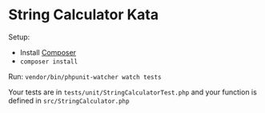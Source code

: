 String Calculator Kata
============
Setup: 
* Install [Composer](https://duvien.com/blog/installing-composer-mac-osx)
* `composer install`
  
Run: `vendor/bin/phpunit-watcher watch tests`

Your tests are in `tests/unit/StringCalculatorTest.php` and your function is defined in `src/StringCalculator.php`